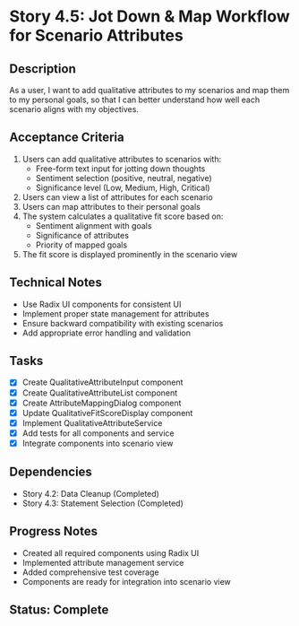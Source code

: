 # Story 4.5: Jot Down & Map Workflow for Scenario Attributes

## Description
As a user, I want to add qualitative attributes to my scenarios and map them to my personal goals, so that I can better understand how well each scenario aligns with my objectives.

## Acceptance Criteria
1. Users can add qualitative attributes to scenarios with:
   - Free-form text input for jotting down thoughts
   - Sentiment selection (positive, neutral, negative)
   - Significance level (Low, Medium, High, Critical)
2. Users can view a list of attributes for each scenario
3. Users can map attributes to their personal goals
4. The system calculates a qualitative fit score based on:
   - Sentiment alignment with goals
   - Significance of attributes
   - Priority of mapped goals
5. The fit score is displayed prominently in the scenario view

## Technical Notes
- Use Radix UI components for consistent UI
- Implement proper state management for attributes
- Ensure backward compatibility with existing scenarios
- Add appropriate error handling and validation

## Tasks
- [x] Create QualitativeAttributeInput component
- [x] Create QualitativeAttributeList component
- [x] Create AttributeMappingDialog component
- [x] Update QualitativeFitScoreDisplay component
- [x] Implement QualitativeAttributeService
- [x] Add tests for all components and service
- [x] Integrate components into scenario view

## Dependencies
- Story 4.2: Data Cleanup (Completed)
- Story 4.3: Statement Selection (Completed)

## Progress Notes
- Created all required components using Radix UI
- Implemented attribute management service
- Added comprehensive test coverage
- Components are ready for integration into scenario view

## Status: Complete 